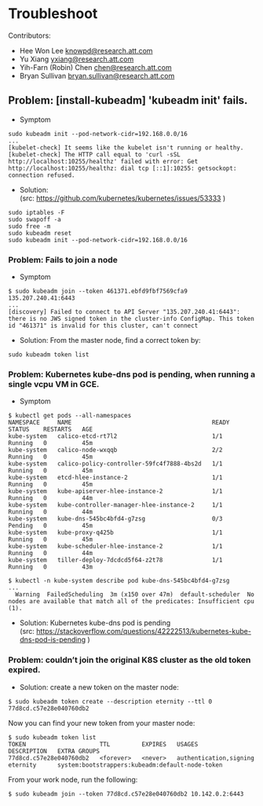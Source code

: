 Troubleshoot
============
Contributors:   
  - Hee Won Lee <knowpd@research.att.com>  
  - Yu Xiang <yxiang@research.att.com>   
  - Yih-Farn (Robin) Chen <chen@research.att.com>   
  - Bryan Sullivan <bryan.sullivan@research.att.com>  

## Problem: [install-kubeadm] 'kubeadm init' fails.
- Symptom
```
sudo kubeadm init --pod-network-cidr=192.168.0.0/16
...
[kubelet-check] It seems like the kubelet isn't running or healthy.
[kubelet-check] The HTTP call equal to 'curl -sSL http://localhost:10255/healthz' failed with error: Get http://localhost:10255/healthz: dial tcp [::1]:10255: getsockopt: connection refused.
```

- Solution:   
(src: https://github.com/kubernetes/kubernetes/issues/53333 )

```
sudo iptables -F
sudo swapoff -a
sudo free -m
sudo kubeadm reset
sudo kubeadm init --pod-network-cidr=192.168.0.0/16
```

### Problem: Fails to join a node
- Symptom
```
$ sudo kubeadm join --token 461371.ebfd9fbf7569cfa9 135.207.240.41:6443
...
[discovery] Failed to connect to API Server "135.207.240.41:6443": there is no JWS signed token in the cluster-info ConfigMap. This token id "461371" is invalid for this cluster, can't connect
```

- Solution: From the master node, find a correct token by:
```
sudo kubeadm token list
```

### Problem: Kubernetes kube-dns pod is pending, when running a single vcpu VM in GCE.
- Symptom
```
$ kubectl get pods --all-namespaces
NAMESPACE     NAME                                        READY     STATUS    RESTARTS   AGE
kube-system   calico-etcd-rt7l2                           1/1       Running   0          45m
kube-system   calico-node-wxqqb                           2/2       Running   0          45m
kube-system   calico-policy-controller-59fc4f7888-4bs2d   1/1       Running   0          45m
kube-system   etcd-hlee-instance-2                        1/1       Running   0          45m
kube-system   kube-apiserver-hlee-instance-2              1/1       Running   0          44m
kube-system   kube-controller-manager-hlee-instance-2     1/1       Running   0          44m
kube-system   kube-dns-545bc4bfd4-g7zsg                   0/3       Pending   0          45m
kube-system   kube-proxy-q425b                            1/1       Running   0          45m
kube-system   kube-scheduler-hlee-instance-2              1/1       Running   0          44m
kube-system   tiller-deploy-7dcdcd5f64-z2t78              1/1       Running   0          43m

$ kubectl -n kube-system describe pod kube-dns-545bc4bfd4-g7zsg
...
  Warning  FailedScheduling  3m (x150 over 47m)  default-scheduler  No nodes are available that match all of the predicates: Insufficient cpu (1).

```

- Solution: Kubernetes kube-dns pod is pending  
(src: https://stackoverflow.com/questions/42222513/kubernetes-kube-dns-pod-is-pending )

### Problem: couldn’t join the original K8S cluster as the old token expired.  
- Solution: create a new token on the master node:
```
$ sudo kubeadm token create --description eternity --ttl 0 77d8cd.c57e28e040760db2
```
Now you can find your new token from your master node:
```
$ sudo kubeadm token list
TOKEN                     TTL         EXPIRES   USAGES                   DESCRIPTION   EXTRA GROUPS
77d8cd.c57e28e040760db2   <forever>   <never>   authentication,signing   eternity      system:bootstrappers:kubeadm:default-node-token
```
From your work node, run the following:
```
$ sudo kubeadm join --token 77d8cd.c57e28e040760db2 10.142.0.2:6443
```
